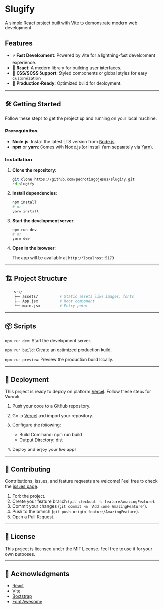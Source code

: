 # Slugify

A simple React project built with [Vite](https://vitejs.dev/) to demonstrate modern web development.

## Features

-   ⚡ **Fast Development**: Powered by Vite for a lightning-fast development experience.
-   🌟 **React**: A modern library for building user interfaces.
-   🎨 **CSS/SCSS Support**: Styled components or global styles for easy customization.
-   🚀 **Production-Ready**: Optimized build for deployment.

---

## 🛠️ Getting Started

Follow these steps to get the project up and running on your local machine.

### Prerequisites

-   **Node.js**: Install the latest LTS version from [Node.js](https://nodejs.org/).
-   **npm** or **yarn**: Comes with Node.js (or install Yarn separately via [Yarn](https://yarnpkg.com/)).

### Installation

1. **Clone the repository**:
    ```bash
    git clone https://github.com/pedrotiagojesus/slugify.git
    cd slugify
    ```
2. **Install dependencies**:

    ```bash
    npm install
    # or
    yarn install
    ```

3. **Start the development server**:

    ```bash
    npm run dev
    # or
    yarn dev
    ```

4. **Open in the browser**:

    The app will be available at `http://localhost:5173`

---

## 🏗️ Project Structure

```bash
    src/
    ├── assets/          # Static assets like images, fonts
    ├── App.jsx          # Root component
    └── main.jsx         # Entry point
```

---

## 📦 Scripts

`npm run dev`: Start the development server.

`npm run build`: Create an optimized production build.

`npm run preview`: Preview the production build locally.

---

## 🚀 Deployment

This project is ready to deploy on platform [Vercel](https://vercel.com/). Follow these steps for Vercel:

1. Push your code to a GitHub repository.
2. Go to [Vercel](https://vercel.com/) and import your repository.
3. Configure the following:

    - Build Command: npm run build
    - Output Directory: dist

4. Deploy and enjoy your live app!

---

## 🤝 Contributing

Contributions, issues, and feature requests are welcome!
Feel free to check the [issues page](https://github.com/pedrotiagojesus/slugify/issues).

1. Fork the project.
2. Create your feature branch (`git checkout -b feature/AmazingFeature`).
3. Commit your changes (`git commit -m 'Add some AmazingFeature'`).
4. Push to the branch (`git push origin feature/AmazingFeature`).
5. Open a Pull Request.

---

## 📄 License

This project is licensed under the MIT License.
Feel free to use it for your own purposes.

---

## 🙌 Acknowledgments

-   [React](https://reactjs.org/)
-   [Vite](https://vitejs.dev/)
-   [Bootstrap](https://getbootstrap.com/)
-   [Font Awesome](https://fontawesome.com/)
